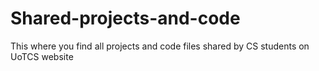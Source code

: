 # Shared-projects-and-code
This where you find all projects and code files shared by CS students on UoTCS website
